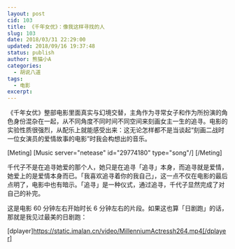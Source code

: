 ```yaml
---
layout: post
cid: 103
title: 《千年女优》：像我这样寻找的人
slug: 103
date: 2018/03/31 22:29:00
updated: 2018/09/16 19:37:48
status: publish
author: 熊猫小A
categories: 
  - 胡说八道
tags: 
  - 电影
excerpt: 
---
```



《千年女优》整部电影里面真实与幻境交替，主角作为寻常女子和作为所扮演的角色身份混杂在一起，从不同角度不同时间不同空间来刻画女主一生的追寻。电影的实验性质很强烈，从配乐上就能感受出来：这无论怎样都不是当谈起“刻画二战时一位女演员的爱情故事的电影”时我会构想出的音乐。

[Meting]
[Music server="netease" id="29774180" type="song"/]
[/Meting]


千代子不是在追寻她爱的那个人，她只是在追寻「追寻」本身，而追寻就是爱情，她爱上的是爱情本身而已。「我喜欢追寻着你的我自己」，这一点不仅在电影的最后点明了，电影中也有暗示。「追寻」是一种仪式，通过追寻，千代子显然完成了对自己的补完。

这是电影 60 分钟左右开始时长 6 分钟左右的片段。如果这也算「日剧跑」的话，那就是我见过最美的日剧跑：

[dplayer]https://static.imalan.cn/video/MillenniumActressh264.mp4[/dplayer]
